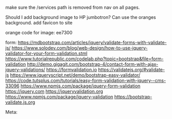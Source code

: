 make sure the /services path is removed from nav on all pages.

Should I add background image to HP jumbotron? Can use the oranges background.
add favicon to site

orange code for image: ee7300

<script type="application/ld+json">{"@context":"http://schema.org","@type":"WebSite","url":"https://www.orangemarketing.io","potentialAction":{"@type":"SearchAction","target":"https://www.orangemarketing.io/search?keyword={search_term_string}","query-input":"required name=search_term_string"}}</script>
<script type="application/ld+json">{"@context":"http://schema.org","@type":"Organization","name":"Americaneagle.com","legalName":"Americaneagle.com, Inc.","url":"https://www.orangemarketing.io","logo":"https://www.orangemarketing.io/images/default-source/locations/americaneagle-com-600x.png","address":{"@type":"PostalAddress","streetAddress":"111 E Rayburn Rd","addressLocality":"Millington","addressRegion":"NJ","postalCode":"07946","addressCountry":"USA"},"contactPoint":[{"@type":"ContactPoint","contactType":"sales","telephone":"+1-908-242-3680","email":"william@orangemarketing.io"},{"@type":"ContactPoint","contactType":"customer support","telephone":"+1-908-242-3680","email":"william@orangemarketing.io"}],"sameAs":["https://www.facebook.com/americaneaglecom","https://twitter.com/_americaneagle","https://www.youtube.com/user/Americaneagledotcom","https://www.instagram.com/americaneaglecom/","https://www.linkedin.com/company/americaneagle-com"]}</script>

form:
https://mdbootstrap.com/articles/jquery/validate-forms-with-validate-js/
https://www.solodev.com/blog/web-design/how-to-use-jquery-validator-for-your-form-validation.stml
https://www.tutorialrepublic.com/codelab.php?topic=bootstrap&file=form-validation
http://demo.gigagit.com/bootstrap-4/contact-form-with-ajax-jquery-validations/
https://formvalidation.io
https://validatejs.org/#validate-js
https://www.jqueryscript.net/demo/bootstrap-easy-validator/
https://code.tutsplus.com/tutorials/easy-form-validation-with-jquery--cms-33096
https://www.npmjs.com/package/jquery-form-validation
https://jquery.com
https://jqueryvalidation.org
https://www.npmjs.com/package/jquery-validation
https://bootstrap-validate.js.org

Meta:

<title>Moz - SEO Software for Smarter Marketing</title><meta name="description" content="Backed by the largest community of SEOs on the planet, Moz builds tools that make SEO, inbound marketing, link building, and content marketing easy. Start your free 30-day trial today!">
<meta name="referrer" content="no-referrer-when-downgrade">

<meta content="SEO Software for Smarter Marketing" property="og:title">
<meta content="Backed by the largest community of SEOs on the planet, Moz builds tools that make SEO, inbound marketing, link building, and content marketing easy. Start your free 30-day trial today!" property="og:description">
<meta content="https://moz-static.s3.amazonaws.com/cms/_1200x630_crop_center-center_82_none/moz-stairs-homepage-banner-v2.jpg?mtime=20180724120731" property="og:image">

<meta name="twitter:title" content="SEO Software for Smarter Marketing">
<meta name="twitter:description" content="Backed by the largest community of SEOs on the planet, Moz builds tools that make SEO, inbound marketing, link building, and content marketing easy. Start your free 30-day trial today!">
<meta name="twitter:image" content="https://moz-static.s3.amazonaws.com/cms/_800x418_crop_center-center_82_none/moz-stairs-homepage-banner-v2.jpg?mtime=20180724120731">

<meta name="google-site-verification" content="chSe80_PxsxsISJaPjTi2fNnSZcyMM-uVr5TVIjXIT4">

<link type="text/plain" href="https://moz.com/humans.txt" rel="author">
<link href="https://moz.com/" rel="alternate" hreflang="x-default">
